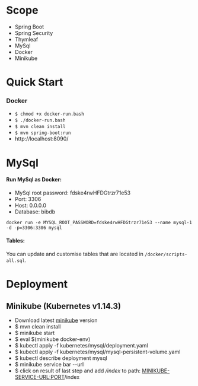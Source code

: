 
# Scope
* Spring Boot
* Spring Security
* Thymleaf
* MySql
* Docker
* Minikube


# Quick Start

### Docker
* `$ chmod +x docker-run.bash`
* `$ ./docker-run.bash`
* `$ mvn clean install`
* `$ mvn spring-boot:run`
* http://localhost:8090/


# MySql

#### Run MySql as Docker:


* MySql root password: fdske4rwHFDGtrzr71e53
* Port: 3306
* Host: 0.0.0.0    
* Database: bibdb

`docker run -e MYSQL_ROOT_PASSWORD=fdske4rwHFDGtrzr71e53 --name mysql-1 -d -p=3306:3306 mysql`

#### Tables:
You can update and customise tables that are located in `/docker/scripts-all.sql`.

# Deployment

## Minikube (Kubernetes v1.14.3)
* Download latest [minikube](https://kubernetes.io/docs/setup/minikube/) version 
* $ mvn clean install
* $ minikube start 
* $ eval $(minikube docker-env) 
* $ kubectl apply -f  kubernetes/mysql/deployment.yaml
* $ kubectl apply -f  kubernetes/mysql/mysql-persistent-volume.yaml 
* $ kubectl describe deployment mysql
* $ minikube service bar --url  
* $ click on result of last step and add _/index_ to path: <MINIKUBE-SERVICE-URL:PORT>/index